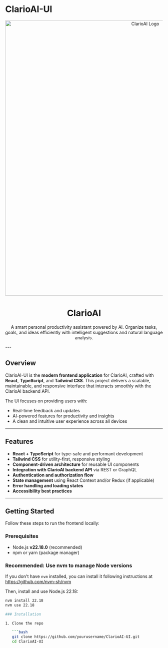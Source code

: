 # ClarioAI-UI

<p align="center">
  <img src="/logo.png" alt="ClarioAI Logo" width="880" height="880"/>
</p>

<h1 align="center">ClarioAI</h1>

<p align="center">
  A smart personal productivity assistant powered by AI.  
  Organize tasks, goals, and ideas efficiently with intelligent suggestions and natural language analysis.
</p>
---

## Overview

ClarioAI-UI is the **modern frontend application** for ClarioAI, crafted with **React**, **TypeScript**, and **Tailwind CSS**. This project delivers a scalable, maintainable, and responsive interface that interacts smoothly with the ClarioAI backend API.

The UI focuses on providing users with:
- Real-time feedback and updates
- AI-powered features for productivity and insights
- A clean and intuitive user experience across all devices

---

## Features

- **React + TypeScript** for type-safe and performant development
- **Tailwind CSS** for utility-first, responsive styling
- **Component-driven architecture** for reusable UI components
- **Integration with ClarioAI backend API** via REST or GraphQL
- **Authentication and authorization flow**
- **State management** using React Context and/or Redux (if applicable)
- **Error handling and loading states**
- **Accessibility best practices**

---

## Getting Started

Follow these steps to run the frontend locally:

### Prerequisites

- Node.js **v22.18.0** (recommended)
- npm or yarn (package manager)

### Recommended: Use nvm to manage Node versions

If you don't have `nvm` installed, you can install it following instructions at https://github.com/nvm-sh/nvm

Then, install and use Node.js 22.18:

```bash
nvm install 22.18
nvm use 22.18

### Installation

1. Clone the repo

   ```bash
   git clone https://github.com/yourusername/ClarioAI-UI.git
   cd ClarioAI-UI
